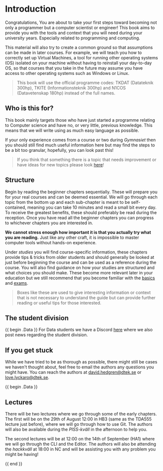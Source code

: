 # Introduction

Congratulations, You are about to take your first steps toward becoming not only a programmer but a computer scientist or engineer! This book aims to provide you with the tools and context that you will need during your university years. Especially related to programming and computing.

This material will also try to create a common ground so that assumptions can be made in later courses. For example, we will teach you how to correctly set up Virtual Machines, a tool for running other operating systems (OS) isolated on your machine without having to reinstall your day-to-day OS, so that courses that you take in the future may assume you have access to other operating systems such as Windows or Linux.

> This book will use the official programme codes: TKDAT (Datateknik 300hp), TKITE (Informationsteknik 300hp) and N1COS (Datavetenskap 180hp) instead of the full names.

## Who is this for?

This book mainly targets those who have just started a programme relating to Computer science and have no, or very little, previous knowledge. This means that we will write using as much easy language as possible.

If your only experience comes from a course or two during _Gymnasiet_ then you should still find much useful information here but may find the steps to be a bit too granular, hopefully, you can look past this!

> If you think that something there is a topic that needs improvement or have ideas for new topics please look [here](./contributing.md#request-changes)!

## Structure

Begin by reading the beginner chapters sequentially. These will prepare you for your real courses and can be deemed essential. We will go through each topic from the bottom up and each sub-chapter is meant to be self-contained, meaning you can take 10 minutes and read a small bit every day. To receive the greatest benefits, these should preferably be read during the reception. Once you have read all the beginner chapters you can progress to whichever chapters you are interested in.

**We cannot stress enough how important it is that you actually try what you are reading.** Just like any other craft, it is impossible to master computer tools without hands-on experience.

Under _studies_ you will find course-specific information, these chapters provide tips & tricks from older students and should generally be looked at just before beginning the course and can be used as a reference during the course. You will also find guidance on how your studies are structured and what choices you should make. These become more relevant later in your education but we still recommend that you become familiar with the [basics](./studies/index.md) and [exams](./studies/exams.md).

> Boxes like these are used to give interesting information or context that is not necessary to understand the guide but can provide further reading or useful tips for those interested.

## The student division

{{ begin .Data }}
For Data students we have a Discord [here](https://discord.gg/nu3SWDUwHH) where we also post news regarding the student division.

## If you get stuck

While we have tried to be as thorough as possible, there might still be cases we haven't thought about, feel free to email the authors any questions you might have. You can reach the authors at [david.hedgren@dtek.se](mailto://david.hedgren@dtek.se) or [love.lyckaro@dtek.se](mailto://love.lyckaro@dtek.se).

{{ begin .Data }}

## Lectures

There will be two lectures where we go through some of the early chapters. The first will be on the 29th of August 12:00 in HB3 (same as the TDA555 lecture just before), where we will go through how to use Git. The authors will also be available during the _PISS-kväll_ in the afternoon to help you.

The second lectures will be at 12:00 on the 14th of September (HA1) where we will go through the CLI and the Editor. The authors will also be attending the _hackkväll_ at 18:00 in NC and will be assisting you with any problem you might be having!

{{ end }}

